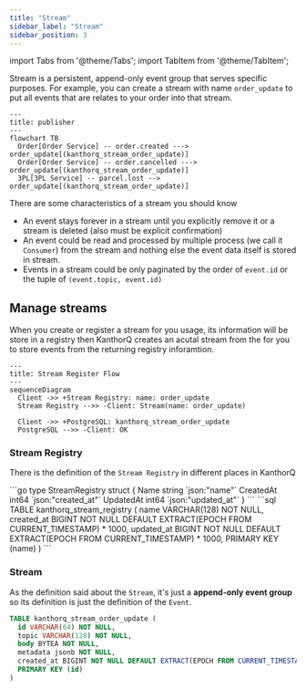 ```yaml
---
title: "Stream"
sidebar_label: "Stream"
sidebar_position: 3
---
```


import Tabs from '@theme/Tabs';
import TabItem from '@theme/TabItem';

Stream is a persistent, append-only event group that serves specific purposes. For example, you can create a stream with name `order_update` to put all events that are relates to your order into that stream.

```mermaid
---
title: publisher
---
flowchart TB
  Order[Order Service] -- order.created ---> order_update[(kanthorq_stream_order_update)]
  Order[Order Service] -- order.cancelled ---> order_update[(kanthorq_stream_order_update)]
  3PL[3PL Service] -- parcel.lost --> order_update[(kanthorq_stream_order_update)]
```

There are some characteristics of a stream you should know

- An event stays forever in a stream until you explicitly remove it or a stream is deleted (also must be explicit confirmation)
- An event could be read and processed by multiple process (we call it `Consumer`) from the stream and nothing else the event data itself is stored in stream.
- Events in a stream could be only paginated by the order of `event.id` or the tuple of `(event.topic, event.id)`

## Manage streams

When you create or register a stream for you usage, its information will be store in a registry then KanthorQ creates an acutal stream from the for you to store events from the returning registry inforamtion.

```mermaid
---
title: Stream Register Flow
---
sequenceDiagram
  Client ->> +Stream Registry: name: order_update
  Stream Registry -->> -Client: Stream(name: order_update)

  Client ->> +PostgreSQL: kanthorq_stream_order_update
  PostgreSQL -->> -Client: OK
```

### Stream Registry

There is the definition of the `Stream Registry` in different places in KanthorQ

<Tabs>
  <TabItem value="go" label="Go" default>
    ```go
    type StreamRegistry struct {
      Name      string `json:"name"`
      CreatedAt int64  `json:"created_at"`
      UpdatedAt int64  `json:"updated_at"`
    }
    ```
  </TabItem>
  <TabItem value="postgresql" label="PostgreSQL">
    ```sql
    TABLE kanthorq_stream_registry (
      name VARCHAR(128) NOT NULL,
      created_at BIGINT NOT NULL DEFAULT EXTRACT(EPOCH FROM CURRENT_TIMESTAMP) * 1000,
      updated_at BIGINT NOT NULL DEFAULT EXTRACT(EPOCH FROM CURRENT_TIMESTAMP) * 1000,
      PRIMARY KEY (name)
    )
    ```
  </TabItem>
</Tabs>

### Stream

As the definition said about the `Stream`, it's just a **append-only event group** so its definition is just the definition of the `Event`.

```sql
TABLE kanthorq_stream_order_update (
  id VARCHAR(64) NOT NULL,
  topic VARCHAR(128) NOT NULL,
  body BYTEA NOT NULL,
  metadata jsonb NOT NULL,
  created_at BIGINT NOT NULL DEFAULT EXTRACT(EPOCH FROM CURRENT_TIMESTAMP) * 1000,
  PRIMARY KEY (id)
)
```
